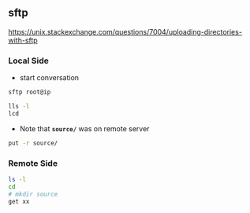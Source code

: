 ## sftp

<https://unix.stackexchange.com/questions/7004/uploading-directories-with-sftp>

### Local Side
- start conversation

```bash
sftp root@ip

lls -l
lcd
```

- Note that **`source/`** was on remote server

```bash
put -r source/
```

### Remote Side

```bash
ls -l
cd
# mkdir source
get xx
```